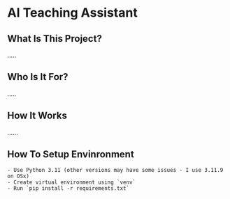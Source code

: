 # AI Teaching Assistant

## What Is This Project?
.....

## Who Is It For?
.....

## How It Works
......

## How To Setup Envinronment

    - Use Python 3.11 (other versions may have some issues - I use 3.11.9 on OSx)
    - Create virtual environment using `venv`
    - Run `pip install -r requirements.txt`
